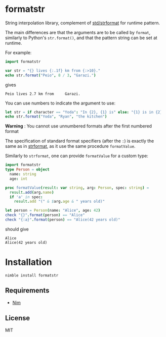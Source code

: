 # formatstr

String interpolation library, complement of [std/strformat](https://nim-lang.org/docs/strformat.html) for runtime pattern.

The main differences are that the arguments are to be called by `format`, similarly to Python's `str.format()`, and that the pattern string can be set at runtime.

For example:
```nim
import formatstr

var str = "{} lives {:.1f} km from {:>10}."
echo str.format("Peio", 8 / 3, "Garazi.")
```
gives
```
Peio lives 2.7 km from     Garazi.
```

You can use numbers to indicate the argument to use:
```nim
let str = if character == "Yoda": "In {2}, {1} is" else: "{1} is in {2}"
echo str.format("Yoda", "Ryan", "the kitchen")
```

**Warning** : You cannot use unnumbered formats after the first numbered format

The specification of standard format specifiers (after the `:`) is exactly the same as in [strformat](https://nim-lang.org/docs/strformat.html#standard-format-specifiers-for-strings-integers-and-floats),
as it use the same procedure `formatValue`.

Similarly to `strformat`, one can provide `formatValue` for a custom type:
```nim
import formatstr
type Person = object
  name: string
  age: int

proc formatValue(result: var string, arg: Person, spec: string) =
  result.add(arg.name)
  if 'a' in spec:
    result.add "(" & $arg.age & " years old)"

let person = Person(name: "Alice", age: 42)
check "{}".format(person) == "Alice"
check "{:a}".format(person) == "Alice(42 years old)"
```
should give
```
Alice
Alice(42 years old)
```

# Installation

```
nimble install formatstr
```

## Requirements

- [Nim](https://nim-lang.org/)

## License

MIT